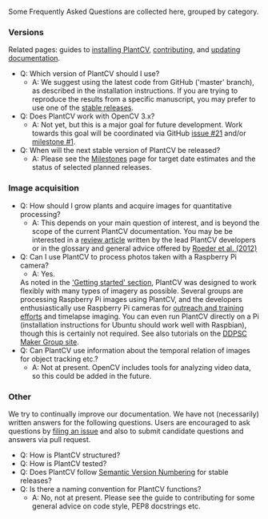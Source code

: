
Some Frequently Asked Questions are collected here,
grouped by category.

<!-- Advice in box:
http://producingoss.com/en/getting-started.html#documentation -->

### Versions
Related pages: guides to
[installing PlantCV](installation.md),
[contributing](CONTRIBUTING.md),
and [updating documentation](documentation.md).

- Q: Which version of PlantCV should I use?
    - A: We suggest using the latest code from GitHub ('master' branch),
    as described in the installation instructions.
    If you are trying to reproduce the results from a specific manuscript,
    you may prefer to use one of the [stable releases](https://github.com/danforthcenter/plantcv/releases).
- Q: Does PlantCV work with OpenCV 3.x?
    - A: Not yet, but this is a major goal for future development.
    Work towards this goal will be coordinated
    via GitHub [issue #21](https://github.com/danforthcenter/plantcv/issues/21)
    and/or [milestone #1](https://github.com/danforthcenter/plantcv/milestone/1).
    <!-- Cf. duplicate, https://github.com/danforthcenter/plantcv/issues/130 -->
- Q: When will the next stable version of PlantCV be released?
    - A: Please see the [Milestones](https://github.com/danforthcenter/plantcv/milestones)
    page for target date estimates
    and the status of selected planned releases.


### Image acquisition
- Q: How should I grow plants and acquire images for quantitative processing?
    - A: This depends on your main question of interest,
    and is beyond the scope of the current PlantCV documentation.
    You may be be interested
    in a [review article](http://doi.org/10.1016/j.pbi.2015.02.006)
    written by the lead PlantCV developers
    or in the glossary and general advice
    offered by [Roeder et al. (2012)](http://doi.org/10.1242/dev.076414)
- Q: Can I use PlantCV to process photos taken with a Raspberry Pi camera?
    - A: Yes.
    <!-- This is related to the previous question. -->
    <!-- https://github.com/danforthcenter/plantcv/issues/137 -->
    As noted in the ['Getting started' section](index.md),
    PlantCV was designed to work flexibly
    with many types of imagery as possible.
    Several groups are processing Raspberry Pi images using PlantCV,
    and the developers enthusiastically use Raspberry Pi cameras
    for [outreach and training efforts](https://github.com/danforthcenter/outreach/network)
    and timelapse imaging.
    You can even run PlantCV directly on a Pi
    (installation instructions for Ubuntu
    should work well with Raspbian),
    though this is certainly not required.
    See also tutorials on the [DDPSC Maker Group site](http://maker.danforthcenter.org/).
- Q: Can PlantCV use information about the temporal relation of images
  for object tracking etc.?
    - A: Not at present.
    OpenCV includes tools for analyzing video data,
    so this could be added in the future.

### Other
We try to continually improve our documentation.
We have not (necessarily) written answers for the following questions.
Users are encouraged
to ask questions by [filing an issue](https://github.com/danforthcenter/plantcv/issues)
and also to submit candidate questions and answers
via pull request.

- Q: How is PlantCV structured?
- Q: How is PlantCV tested?
- Q: Does PlantCV follow [Semantic Version Numbering](http://semver.org/)
  for stable releases?
- Q: Is there a naming convention for PlantCV functions?
    - A: No, not at present.
    Please see the guide to contributing
    for some general advice on code style,
    PEP8 docstrings etc.
